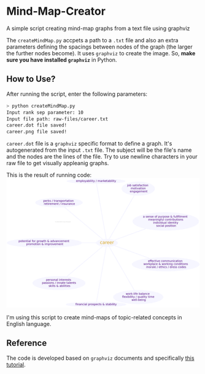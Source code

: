 # Mind-Map-Creator
A simple script creating mind-map graphs from a text file using graphviz

The `createMindMap.py` accpets a path to a `.txt` file and also an extra parameters defining the spacings between nodes of the graph (the larger the further nodes become). It uses `graphviz` to create the image. So, **make sure you have installed `graphviz`** in Python.

## How to Use?
After running the script, enter the following parameters:
```bash
> python createMindMap.py
Input rank sep parameter: 10
Input file path: raw-files/career.txt
career.dot file saved!
career.png file saved!
```
`career.dot` file is a `graphviz` specific format to define a graph. It's autogenerated from the input `.txt` file. The subject will be the file's name and the nodes are the lines of the file. Try to use newline characters in your raw file to get visually appleanig graphs. 

This is the result of running code:
![career.png file](./career.png)

I'm using this script to create mind-maps of topic-related concepts in English language.
## Reference
The code is developed based on `graphviz` documents and specifically [this tutorial](https://graphviz.org/Gallery/twopi/happiness.html).